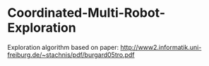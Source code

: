 # Coordinated-Multi-Robot-Exploration

Exploration algorithm based on paper: http://www2.informatik.uni-freiburg.de/~stachnis/pdf/burgard05tro.pdf
